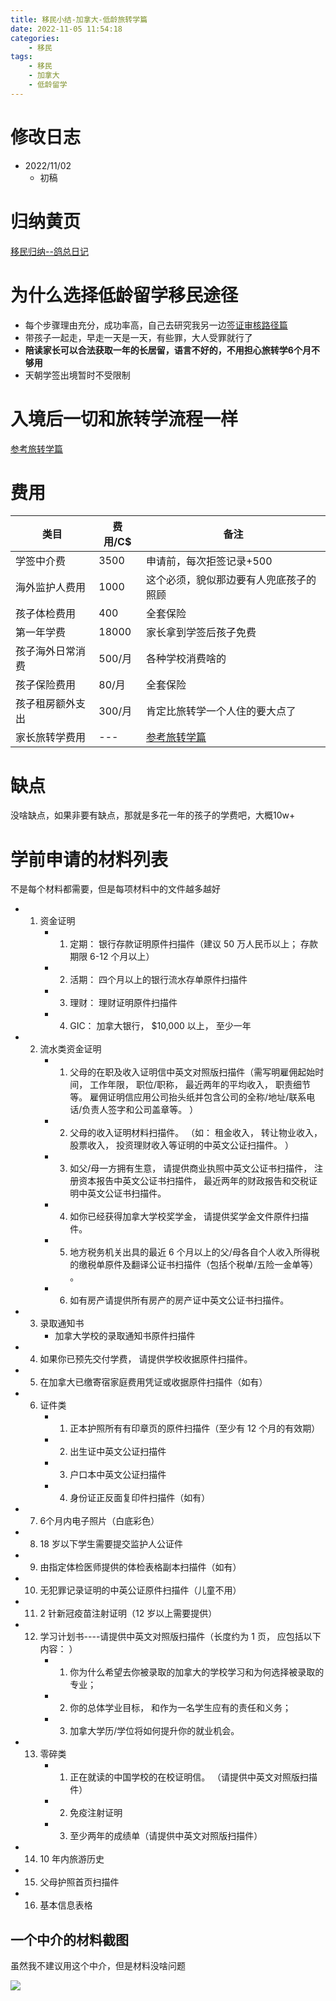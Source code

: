```yaml
---
title: 移民小结-加拿大-低龄旅转学篇
date: 2022-11-05 11:54:18
categories:
    - 移民
tags:
    - 移民
    - 加拿大
    - 低龄留学
---
```

<!-- toc -->

# 修改日志
* 2022/11/02
    - 初稿


# 归纳黄页
[移民归纳--鸽总日记](/2022/10/28/imm-geziwang-roadmap/)

# 为什么选择低龄留学移民途径
- 每个步骤理由充分，成功率高，自己去研究我另一边[签证审核路径篇](/2022/10/31/imm-visa-review/)
- 带孩子一起走，早走一天是一天，有些罪，大人受罪就行了
- **陪读家长可以合法获取一年的长居留，语言不好的，不用担心旅转学6个月不够用**
- 天朝学签出境暂时不受限制

# 入境后一切和旅转学流程一样
[参考旅转学篇](/2022/11/05/imm-ca-travel2study/)


# 费用

| 类目 | 费用/C$ | 备注 |
| --- | --- | --- |
| 学签中介费 | 3500 | 申请前，每次拒签记录+500 |
| 海外监护人费用 | 1000 | 这个必须，貌似那边要有人兜底孩子的照顾 |
| 孩子体检费用 | 400 | 全套保险 |
| 第一年学费 | 18000 | 家长拿到学签后孩子免费 |
| 孩子海外日常消费 | 500/月 | 各种学校消费啥的 |
| 孩子保险费用 | 80/月 | 全套保险 |
| 孩子租房额外支出 | 300/月 | 肯定比旅转学一个人住的要大点了 |
| 家长旅转学费用 | --- | [参考旅转学篇](/2022/11/05/imm-ca-travel2study/#费用) |

# 缺点
没啥缺点，如果非要有缺点，那就是多花一年的孩子的学费吧，大概10w+

# 学前申请的材料列表
不是每个材料都需要，但是每项材料中的文件越多越好
- 1. 资金证明
        - 1) 定期： 银行存款证明原件扫描件（建议 50 万人民币以上； 存款期限 6-12 个月以上）
        - 2) 活期： 四个月以上的银行流水存单原件扫描件
        - 3) 理财： 理财证明原件扫描件
        - 4) GIC： 加拿大银行， $10,000 以上， 至少一年
- 2. 流水类资金证明
        - 1) 父母的在职及收入证明信中英文对照版扫描件（需写明雇佣起始时间， 工作年限， 职位/职称， 最近两年的平均收入， 职责细节等。 雇佣证明信应用公司抬头纸并包含公司的全称/地址/联系电话/负责人签字和公司盖章等。 ）
        - 2) 父母的收入证明材料扫描件。 （如： 租金收入， 转让物业收入， 股票收入， 投资理财收入等证明的中英文公证扫描件。 ）
        - 3) 如父/母一方拥有生意， 请提供商业执照中英文公证书扫描件， 注册资本报告中英文公证书扫描件， 最近两年的财政报告和交税证明中英文公证书扫描件。
        - 4) 如你已经获得加拿大学校奖学金， 请提供奖学金文件原件扫描件。
        - 5) 地方税务机关出具的最近 6 个月以上的父/母各自个人收入所得税的缴税单原件及翻译公证书扫描件（包括个税单/五险一金单等） 。
        - 6) 如有房产请提供所有房产的房产证中英文公证书扫描件。
- 3. 录取通知书
        - 加拿大学校的录取通知书原件扫描件
- 4. 如果你已预先交付学费， 请提供学校收据原件扫描件。
- 5. 在加拿大已缴寄宿家庭费用凭证或收据原件扫描件（如有）
- 6. 证件类
        - 1) 正本护照所有有印章页的原件扫描件（至少有 12 个月的有效期）
        - 2) 出生证中英文公证扫描件
        - 3) 户口本中英文公证扫描件
        - 4) 身份证正反面复印件扫描件（如有）
- 7. 6个月内电子照片（白底彩色）
- 8. 18 岁以下学生需要提交监护人公证件
- 9. 由指定体检医师提供的体检表格副本扫描件（如有）
- 10. 无犯罪记录证明的中英公证原件扫描件（儿童不用）
- 11. 2 针新冠疫苗注射证明（12 岁以上需要提供）
- 12. 学习计划书----请提供中英文对照版扫描件（长度约为 1 页， 应包括以下内容： ）
        - 1) 你为什么希望去你被录取的加拿大的学校学习和为何选择被录取的专业；
        - 2) 你的总体学业目标， 和作为一名学生应有的责任和义务；
        - 3) 加拿大学历/学位将如何提升你的就业机会。
- 13. 零碎类
        - 1) 正在就读的中国学校的在校证明信。 （请提供中英文对照版扫描件）
        - 2) 免疫注射证明
        - 3) 至少两年的成绩单（请提供中英文对照版扫描件）
- 14. 10 年内旅游历史
- 15. 父母护照首页扫描件
- 16. 基本信息表格

## 一个中介的材料截图
虽然我不建议用这个中介，但是材料没啥问题

![](stduy_permit_list.png)